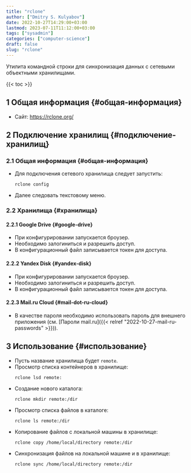 ```yaml
---
title: "rclone"
author: ["Dmitry S. Kulyabov"]
date: 2022-10-27T14:29:00+03:00
lastmod: 2023-07-11T11:12:00+03:00
tags: ["sysadmin"]
categories: ["computer-science"]
draft: false
slug: "rclone"
---
```


Утилита командной строки для синхронизация данных с сетевыми объектными хранилищами.

<!--more-->

{{< toc >}}


## <span class="section-num">1</span> Общая информация {#общая-информация}

-   Сайт: <https://rclone.org/>


## <span class="section-num">2</span> Подключение хранилищ {#подключение-хранилищ}


### <span class="section-num">2.1</span> Общая информация {#общая-информация}

-   Для подключения сетевого хранилища следует запустить:
    ```shell
    rclone config
    ```
-   Далее следовать текстовому меню.


### <span class="section-num">2.2</span> Хранилища {#хранилища}


#### <span class="section-num">2.2.1</span> Google Drive {#google-drive}

-   При конфигурировании запускается броузер.
-   Необходимо залогиниться и разрешить доступ.
-   В конфигурационный файл записывается токен для доступа.


#### <span class="section-num">2.2.2</span> Yandex Disk {#yandex-disk}

-   При конфигурировании запускается броузер.
-   Необходимо залогиниться и разрешить доступ.
-   В конфигурационный файл записывается токен для доступа.


#### <span class="section-num">2.2.3</span> Mail.ru Cloud {#mail-dot-ru-cloud}

-   В качестве пароля необходимо использовать пароль для внешнего приложения (см. [Пароли mail.ru]({{< relref "2022-10-27-mail-ru-passwords" >}})).


## <span class="section-num">3</span> Использование {#использование}

-   Пусть название хранилища будет `remote`.
-   Просмотр списка контейнеров в хранилище:
    ```shell
    rclone lsd remote:
    ```
-   Создание нового каталога:
    ```shell
    rclone mkdir remote:/dir
    ```
-   Просмотр списка файлов в каталоге:
    ```shell
    rclone ls remote:/dir
    ```
-   Копирование файлов с локальной машины в хранилище:
    ```shell
    rclone copy /home/local/directory remote:/dir
    ```
-   Синхронизация файлов на локальной машине и в хранилище:
    ```shell
    rclone sync /home/local/directory remote:/dir
    ```

